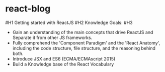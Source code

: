 # react-blog

#H1 Getting started with ReactJS
#H2 Knowledge Goals:
#H3
 * Gain an understanding of the main concepts that drive ReactJS and Separate it from other JS frameworks.
  * Fully comprehend the 'Component Paradigm' and the 'React Anatomy', including the code structure, file structure, and the reasoning behind both.
  * Introduce JSX and ES6 (ECMA/ECMAscript 2015)
  * Build a Knowledge base of the React Vocabulary
